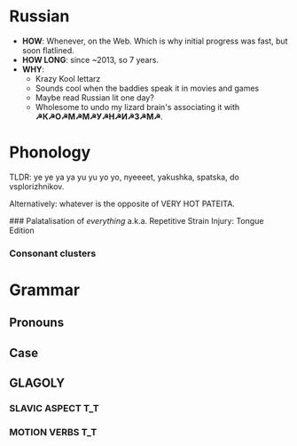 Russian
=======

* **HOW**: Whenever, on the Web. Which is why initial progress was fast, but soon flatlined.
* **HOW LONG**: since ~2013, so 7 years.
* **WHY**:
    * Krazy Kool lettarz
    * Sounds cool when the baddies speak it in movies and games
    * Maybe read Russian lit one day?
    * Wholesome to undo my lizard brain's associating it with **☭К☭О☭М☭М☭У☭Н☭И☭З☭М☭**.
    
# Phonology
TLDR: ye ye ya ya yu yu yo yo, nyeeeet, yakushka, spatska, do vsplorizhnikov.

Alternatively: whatever is the opposite of VERY HOT PATEITA.

### Palatalisation of *everything*
a.k.a. Repetitive Strain Injury: Tongue Edition

### Consonant clusters

# Grammar

## Pronouns

## Case

## GLAGOLY

### SLAVIC ASPECT T_T

### MOTION VERBS T_T
